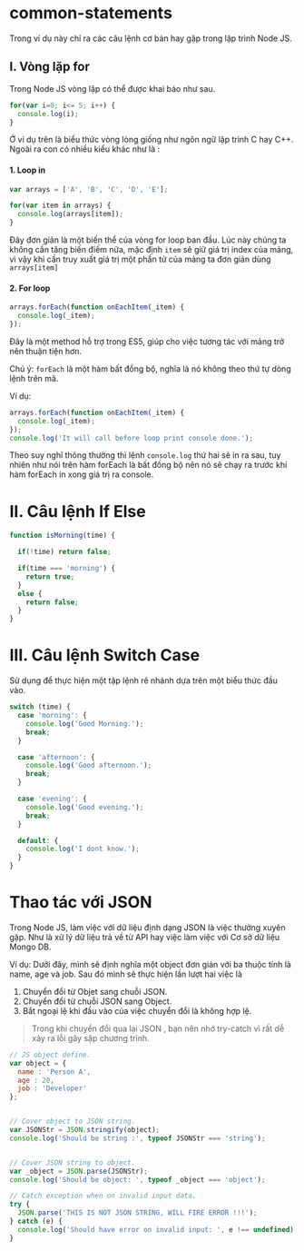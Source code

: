 # common-statements

Trong ví dụ này chỉ ra các câu lệnh cơ bản hay gặp trong lập trình Node JS.

## I. Vòng lặp for

Trong Node JS vòng lặp có thể được khai báo như sau.

```javascript
for(var i=0; i<= 5; i++) {
  console.log(i);
}
```

Ở ví dụ trên là biểu thức vòng lòng giống như ngôn ngữ lập trình C hay C++.
Ngoài ra con có nhiều kiểu khác như là :


#### 1. Loop in

```javascript
var arrays = ['A', 'B', 'C', 'D', 'E'];

for(var item in arrays) {
  console.log(arrays[item]);
}
```

Đây đơn giản là một biến thể của vòng for loop ban đầu. Lúc này chúng ta không cần tăng biến điếm nữa, mặc định `item` sẽ giữ giá trị index của mảng, vì vậy khi cần truy xuất giá trị một phần tử của mảng ta đơn giản dùng `arrays[item]`


#### 2. For loop

```javascript
arrays.forEach(function onEachItem(_item) {
  console.log(_item);
});
```

Đây là một method hỗ trợ trong ES5, giúp cho việc tương tác với mảng trở nên thuận tiện hơn.

Chú ý: `forEach` là một hàm bất đồng bộ, nghĩa là nó không theo thứ tự dòng lệnh trên mã.

Ví dụ:

```javascript
arrays.forEach(function onEachItem(_item) {
  console.log(_item);
});
console.log('It will call before loop print console done.');
```

Theo suy nghĩ thông thường thì lệnh `console.log` thứ hai sẽ in ra sau, tuy nhiên như nói trên hàm forEach là bất đồng bộ nên nó sẽ chạy ra trước khi hàm forEach in xong giá trị ra console.

# II. Câu lệnh If Else

```javascript
function isMorning(time) {

  if(!time) return false;

  if(time === 'morning') {
    return true;
  }
  else {
    return false;
  }
}
```

# III. Câu lệnh Switch Case

Sử dụng để thực hiện một tập lệnh rẽ nhánh dựa trên một biểu thức đầu vào.

```javascript
switch (time) {
  case 'morning': {
    console.log('Good Morning.');
    break;
  }

  case 'afternoon': {
    console.log('Good afternoon.');
    break;
  }

  case 'evening': {
    console.log('Good evening.');
    break;
  }

  default: {
    console.log('I dont know.');
  }
}
```

# Thao tác với JSON

Trong Node JS, làm việc với dữ liệu định dạng JSON là việc thường xuyên gặp. Như là xử lý dữ liệu trả về từ API hay việc làm việc với Cơ sở dữ liệu Mongo DB.

Ví dụ: Dưới đây, mình sẽ định nghĩa một object đơn giản với ba thuộc tính là name, age và job. Sau đó mình sẽ thực hiện lần lượt hai việc là

1. Chuyển đổi từ Objet sang chuỗi JSON.
2. Chuyển đổi từ chuỗi JSON sang Object.
3. Bắt ngoại lệ khi đầu vào của việc chuyển đổi là không hợp lệ.

> Trong khi chuyển đổi qua lại JSON , bạn nên nhớ try-catch vì rất dễ xảy ra
> lỗi gây sập chương trình.


```javascript
// JS object define.
var object = {
  name : 'Person A',
  age : 20,
  job : 'Developer'
};


// Cover object to JSON string.
var JSONStr = JSON.stringify(object);
console.log('Should be string :', typeof JSONStr === 'string');


// Cover JSON string to object.
var _object = JSON.parse(JSONStr);
console.log('Should be object: ', typeof _object === 'object');

// Catch exception when on invalid input data.
try {
  JSON.parse('THIS IS NOT JSON STRING, WILL FIRE ERROR !!!');
} catch (e) {
  console.log('Should have error on invalid input: ', e !== undefined);
}
```
